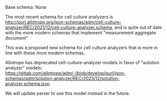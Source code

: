 Base schema: None

The most recent schema for cell culture analyzers is http://purl.allotrope.org/json-schemas/adm/cell-culture-analyzer/REC/2021/12/cell-culture-analyzer.schema, and is quite out of date with the more modern schemas that implement "measurement aggregate document"

This was a proposed new schema for cell culture analyzers that is more in line with these more modern schemas.

Allotrope has deprecated cell-culture-analyzer models in favor of "solution analyzer" models: https://gitlab.com/allotrope/adm/-/blob/develop/purl/json-schemas/adm/solution-analyzer/REC/2023/12/solution-analyzer.schema.json

We will update parser to use this model instead in the future.
